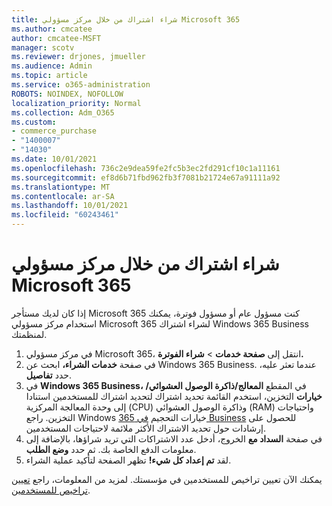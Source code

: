 ```yaml
---
title: شراء اشتراك من خلال مركز مسؤولي Microsoft 365
ms.author: cmcatee
author: cmcatee-MSFT
manager: scotv
ms.reviewer: drjones, jmueller
ms.audience: Admin
ms.topic: article
ms.service: o365-administration
ROBOTS: NOINDEX, NOFOLLOW
localization_priority: Normal
ms.collection: Adm_O365
ms.custom:
- commerce_purchase
- "1400007"
- "14030"
ms.date: 10/01/2021
ms.openlocfilehash: 736c2e9dea59fe2fc5b3ec2fd291cf10c1a11161
ms.sourcegitcommit: ef8d6b71fbd962fb3f7081b21724e67a91111a92
ms.translationtype: MT
ms.contentlocale: ar-SA
ms.lasthandoff: 10/01/2021
ms.locfileid: "60243461"
---
```

# <a name="buy-a-subscription-through-the-microsoft-365-admin-center"></a>شراء اشتراك من خلال مركز مسؤولي Microsoft 365

إذا كان لديك مستأجر Microsoft 365 كنت مسؤول عام أو مسؤول فوترة، يمكنك استخدام مركز مسؤولي Microsoft 365 لشراء اشتراك Windows 365 Business لمنظمتك. [](https://go.microsoft.com/fwlink/p/?linkid=2024339)

1. في مركز مسؤولي Microsoft 365، انتقل إلى **صفحة خدمات**  >  **شراء الفوترة.**
2. في صفحة **خدمات الشراء،** ابحث عن Windows 365 Business. عندما تعثر عليه، حدد **تفاصيل**.
3. في **Windows 365 Business،** في المقطع **المعالج/ذاكرة الوصول العشوائي/خيارات** التخزين، استخدم القائمة تحديد اشتراك لتحديد اشتراك للمستخدمين استنادا إلى وحدة المعالجة المركزية (CPU) وذاكرة الوصول العشوائي (RAM) واحتياجات التخزين.  راجع Windows خيارات التحجيم [في 365 Business](https://docs.microsoft.com/microsoft-365/admin/setup/windows-365-business-sizing) للحصول على إرشادات حول تحديد الاشتراك الأكثر ملائمة لاحتياجات المستخدمين.
4. في صفحة **السداد مع** الخروج، أدخل عدد الاشتراكات التي تريد شراؤها، بالإضافة إلى معلومات الدفع الخاصة بك. ثم حدد **وضع الطلب**.
5. لقد **تم إعداد كل شيء!** تظهر الصفحة لتأكيد عملية الشراء.

يمكنك الآن تعيين تراخيص للمستخدمين في مؤسستك. لمزيد من المعلومات، راجع [تعيين تراخيص للمستخدمين](https://docs.microsoft.com/microsoft-365/admin/setup/get-started-windows-365-business#assign-licenses-to-users).

